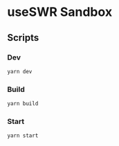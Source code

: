 # useSWR Sandbox

## Scripts

### Dev

```bash
yarn dev
```

### Build

```bash
yarn build
```

### Start

```bash
yarn start
```
